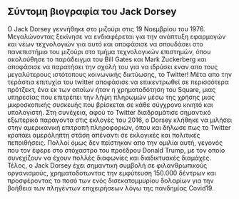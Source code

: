 ## Σύντομη βιογραφία του Jack Dorsey

Ο Jack Dorsey γεννήθηκε στο μιζούρι στις 19 Νοεμβρίου του 1976. Μεγαλώνοντας ξεκίνησε να ενδιαφέρεται για την ανάπτυξη εφαρμογών και νέων τεχνολογιών για αυτό και αποφάσισε να σπουδάσει στο πανεπιστήμιο του μιζούρι στο τμήμα τεχνολογικών επιστημών, όπου ακολούθησε το παράδειγμα του Bill Gates και Mark Zuckerberg και αποφάσισε να παρατήσει την σχολή του για να ιδρύσει εναν απο τους μεγαλύτερους ιστότοπους κοινωνικής δικτύωσης, το Twitter! Μέτα απο την τεράστια επιτυχία του twitter αποφάσισε να επικεντρωθεί σε περισσότερα πρότζεκτ, ένα εκ των οποίων ήταν η χρηματοδότηση του Square, μιας υπηρεσίας που επιτρέπει την λήψη πληρωμών μέσω της  χρήσης μιας μικροσκοπικής συσκευής που βρίσκεται σε κάθε σύγχρονο κινητό και υπολογιστή. Στη συνέχεια, αφού το Twitter διαδραμάτισε σημαντικό εξωτερικό παράγοντα στις εκλογές του 2016, ο Dorsey  κλήθηκε να μιλήσει στην αμερικανική επιτροπή πληροφοριών, όπου και δήλωσε πως το Twitter κρατάει αμερόληπτη στάση απέναντι σε εκλογικές και πολιτικές πεποιθήσεις. Πολλοί όμως δεν πείστηκαν απο την ομιλία αυτή, γεγονός που τον έφερε στο στόχαστρο του προέδρου Donald Trump, με τον οποίο συνεχίζουν να έχουν πολλές διαφωνίες και διαδικτυακές διαμάχες. Τέλος, ο Jack Dorsey έχει σημαντική συμβολή σε φιλανθρωπικούς οργανισμούς, χρηματοδοτωντας την εμφύτευση 150.000 δέντρων και προσφέροντας το ποσό των ενός δισεκατομμυρίου δολαρίων για την βοήθεια των πληγέντων επιχειρήσεων λόγω της πανδημίας Covid19.
